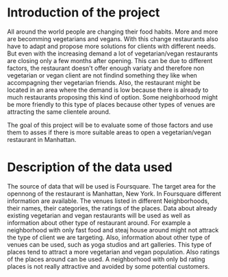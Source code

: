 # Introduction of the project

All around the world people are changing their food habits. More and more are becomming vegetarians and vegans.
With this change restaurants also have to adapt and propose more solutions for clients with different needs. But even 
with the increasing demand a lot of vegetarian/vegan restaurants are closing only a few months after opening. This 
can be due to different factors, the restaurant doesn't offer enough variaty and therefore non vegetarian or vegan
client are not findind something they like when accompagning ther vegetarian friends. 
Also, the restaurant might be located in an area where the demand is low because there is already to much restaurants 
proposing this kind of option. Some neighborhood might be more friendly to this type of places because other types of venues
are attracting the same clientele around. 

The goal of this project will be to evaluate some of those factors and use them to asses if there is more suitable areas 
to open a vegetarian/vegan restaurant in Manhattan.

# Description of the data used

The source of data that will be used is Foursquare. The target area for the opennong of the restaurant is Manhattan, New York.
In Foursquare different information are available. The venues listed in different Neighborhoods, their names, their
categories, the ratings of the places. 
Data about already existing vegetarian and vegan restaurants will be used as well as information about other type of 
restaurant around. For example a neighborhood with only fast food and steaj house around might not attrack the type of 
client we are targeting. Also, information about other type of venues can be used, such as yoga studios and art galleries. 
This type of places tend to attract a more vegetarian and vegan population. 
Also ratings of the places around can be used. A neighborhood with only bd rating places is not really attractive and avoided
by some potential customers. 
